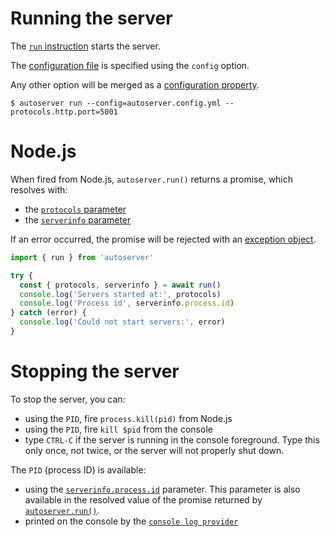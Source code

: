 # Running the server

The [`run` instruction](README.md) starts the server.

The [configuration file](../configuration/configuration.md#configuration-file)
is specified using the `config` option.

Any other option will be merged as a
[configuration property](../configuration/configuration.md#properties).

```shell
$ autoserver run --config=autoserver.config.yml --protocols.http.port=5001
```

# Node.js

When fired from Node.js, `autoserver.run()` returns a promise, which resolves
with:

- the [`protocols` parameter](../quality/logging.md#functions-parameters)
- the [`serverinfo` parameter](../configuration/functions.md#parameters)

If an error occurred, the promise will be rejected with an
[exception object](error.md#exceptions).

<!-- eslint-disable promise/always-return -->

```javascript
import { run } from 'autoserver'

try {
  const { protocols, serverinfo } = await run()
  console.log('Servers started at:', protocols)
  console.log('Process id', serverinfo.process.id)
} catch (error) {
  console.log('Could not start servers:', error)
}
```

# Stopping the server

To stop the server, you can:

- using the `PID`, fire `process.kill(pid)` from Node.js
- using the `PID`, fire `kill $pid` from the console
- type `CTRL-C` if the server is running in the console foreground. Type this
  only once, not twice, or the server will not properly shut down.

The `PID` (process ID) is available:

- using the [`serverinfo.process.id`](../configuration/functions.md#parameters)
  parameter. This parameter is also available in the resolved value of the
  promise returned by [`autoserver.run()`](#node.js).
- printed on the console by the
  [`console log provider`](../quality/logging.md#console-log-provider)
